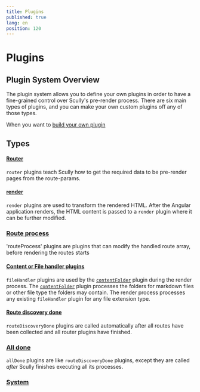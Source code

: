 ```yaml
---
title: Plugins
published: true
lang: en
position: 120
---
```


# Plugins

## Plugin System Overview

The plugin system allows you to define your own plugins in order to have a fine-grained control over Scully's pre-render process.
There are six main types of plugins, and you can make your own custom plugins off any of those types.

When you want to [build your own plugin](/docs/Reference/plugins/custom-plugins/overview)

## Types

#### [Router](/docs/Reference/plugins/types/router)

`router` plugins teach Scully how to get the required data to be pre-render pages from the route-params.

#### [render](/docs/Reference/plugins/types/render)

`render` plugins are used to transform the rendered HTML.
After the Angular application renders, the HTML content is passed to a `render` plugin where it can be further modified.

### [Route process](/docs/Reference/plugins/types/route-process)

'routeProcess' plugins are plugins that can modify the handled route array, before rendering the routes starts

#### [Content or File handler plugins](/docs/Reference/plugins/types/fileHandler)

`fileHandler` plugins are used by the [`contentFolder`](/docs/Reference/plugins/built-in-plugins/contentFolder) plugin during the render process. The [`contentFolder`](/docs/Reference/plugins/built-in-plugins/contentFolder) plugin processes the folders for markdown files or other file type the folders may contain. The render process processes any existing `fileHandler` plugin for any file extension type.

#### [Route discovery done](/docs/Reference/plugins/types/routeDiscoveryDone)

`routeDiscoveryDone` plugins are called automatically after all routes have been collected and all router plugins have finished.

### [All done](/docs/Reference/plugins/types/allDone)

`allDone` plugins are like `routeDiscoveryDone` plugins, except they are called _after_ Scully finishes executing all its processes.

### [System](/docs/Reference/plugins/types/system)
